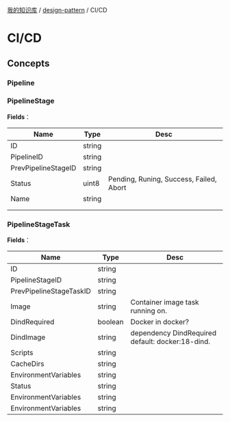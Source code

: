 [我的知识库](../README.md) / [design-pattern](zz_gneratered_mdi.md) / CI/CD

# CI/CD

## Concepts

### Pipeline

### PipelineStage

**Fields**：

| Name                | Type   | Desc                                    |
| ------------------- | ------ | --------------------------------------- |
| ID                  | string |                                         |
| PipelineID          | string |                                         |
| PrevPipelineStageID | string |                                         |
| Status              | uint8  | Pending, Runing, Success, Failed, Abort |
| Name                | string |                                         |
|                     |        |                                         |
|                     |        |                                         |

### PipelineStageTask

**Fields**：

| Name                    | Type    | Desc                                             |
| ----------------------- | ------- | ------------------------------------------------ |
| ID                      | string  |                                                  |
| PipelineStageID         | string  |                                                  |
| PrevPipelineStageTaskID | string  |                                                  |
| Image                   | string  | Container image task running on.                 |
| DindRequired            | boolean | Docker in docker?                                |
| DindImage               | string  | dependency DindRequired default: docker:18-dind. |
| Scripts                 | string  |                                                  |
| CacheDirs               | string  |                                                  |
| EnvironmentVariables    | string  |                                                  |
| Status                  | string  |                                                  |
| EnvironmentVariables    | string  |                                                  |
| EnvironmentVariables    | string  |                                                  |
